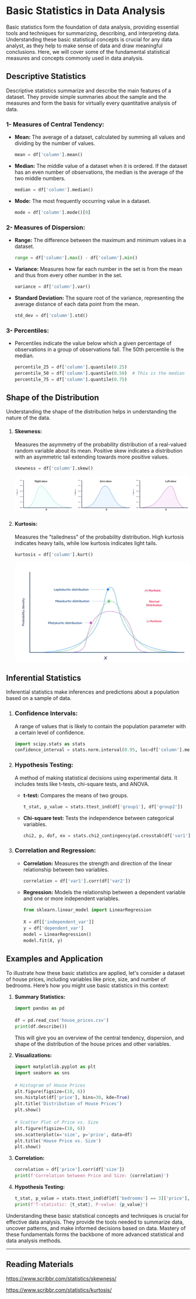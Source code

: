 # Basic Statistics in Data Analysis

Basic statistics form the foundation of data analysis, providing essential tools and techniques for summarizing, describing, and interpreting data. Understanding these basic statistical concepts is crucial for any data analyst, as they help to make sense of data and draw meaningful conclusions. Here, we will cover some of the fundamental statistical measures and concepts commonly used in data analysis.

## Descriptive Statistics

Descriptive statistics summarize and describe the main features of a dataset. They provide simple summaries about the sample and the measures and form the basis for virtually every quantitative analysis of data.

### 1- Measures of Central Tendency:

- **Mean:** The average of a dataset, calculated by summing all values and dividing by the number of values.
  
  ```python
  mean = df['column'].mean()
  ```
- **Median:** The middle value of a dataset when it is ordered. If the dataset has an even number of observations, the median is the average of the two middle numbers.
  ```python
  median = df['column'].median()
  ```
- **Mode:** The most frequently occurring value in a dataset.
  ```python
  mode = df['column'].mode()[0]
  ```

### 2- Measures of Dispersion:

- **Range:** The difference between the maximum and minimum values in a dataset.
  
  ```python
  range = df['column'].max() - df['column'].min()
  ```
- **Variance:** Measures how far each number in the set is from the mean and thus from every other number in the set.
  ```python
  variance = df['column'].var()
  ```
- **Standard Deviation:** The square root of the variance, representing the average distance of each data point from the mean.
  ```python
  std_dev = df['column'].std()
  ```

### 3- Percentiles:

- Percentiles indicate the value below which a given percentage of observations in a group of observations fall. The 50th percentile is the median.
  ```python
  percentile_25 = df['column'].quantile(0.25)
  percentile_50 = df['column'].quantile(0.50)  # This is the median
  percentile_75 = df['column'].quantile(0.75)
  ```

## Shape of the Distribution

Understanding the shape of the distribution helps in understanding the nature of the data.

1. #### Skewness:
    Measures the asymmetry of the probability distribution of a real-valued random variable about its mean. Positive skew indicates a distribution with an asymmetric tail extending towards more positive values.

    ```python
    skewness = df['column'].skew()
    ```
    <img src="./../_assets/Skewness-of-a-distribution.png">

2. #### Kurtosis:

    Measures the "tailedness" of the probability distribution. High kurtosis indicates heavy tails, while low kurtosis indicates light tails.
    
    ```python
    kurtosis = df['column'].kurt()
    ```
    <img src="./../_assets/The-difference-between-skewness-and-kurtosis.png">

## Inferential Statistics

Inferential statistics make inferences and predictions about a population based on a sample of data.

1. ### Confidence Intervals:
    A range of values that is likely to contain the population parameter with a certain level of confidence.
   ```python
   import scipy.stats as stats
   confidence_interval = stats.norm.interval(0.95, loc=df['column'].mean(), scale=df['column'].std())
   ```

2. ### Hypothesis Testing:
    A method of making statistical decisions using experimental data. It includes tests like t-tests, chi-square tests, and ANOVA.
   - **t-test:** Compares the means of two groups.
     ```python
     t_stat, p_value = stats.ttest_ind(df['group1'], df['group2'])
     ```
   - **Chi-square test:** Tests the independence between categorical variables.
     ```python
     chi2, p, dof, ex = stats.chi2_contingency(pd.crosstab(df['var1'], df['var2']))
     ```

3. ### Correlation and Regression:
   - **Correlation:** Measures the strength and direction of the linear relationship between two variables.
     ```python
     correlation = df['var1'].corr(df['var2'])
     ```
   - **Regression:** Models the relationship between a dependent variable and one or more independent variables.
     ```python
     from sklearn.linear_model import LinearRegression
     
     X = df[['independent_var']]
     y = df['dependent_var']
     model = LinearRegression()
     model.fit(X, y)
     ```

## Examples and Application

To illustrate how these basic statistics are applied, let's consider a dataset of house prices, including variables like price, size, and number of bedrooms. Here’s how you might use basic statistics in this context:

1. **Summary Statistics:**
   ```python
   import pandas as pd
   
   df = pd.read_csv('house_prices.csv')
   print(df.describe())
   ```

   This will give you an overview of the central tendency, dispersion, and shape of the distribution of the house prices and other variables.

2. **Visualizations:**
   ```python
   import matplotlib.pyplot as plt
   import seaborn as sns
   
   # Histogram of House Prices
   plt.figure(figsize=(10, 6))
   sns.histplot(df['price'], bins=30, kde=True)
   plt.title('Distribution of House Prices')
   plt.show()
   
   # Scatter Plot of Price vs. Size
   plt.figure(figsize=(10, 6))
   sns.scatterplot(x='size', y='price', data=df)
   plt.title('House Price vs. Size')
   plt.show()
   ```

3. **Correlation:**
   ```python
   correlation = df['price'].corr(df['size'])
   print(f'Correlation between Price and Size: {correlation}')
   ```

4. **Hypothesis Testing:**
   ```python
   t_stat, p_value = stats.ttest_ind(df[df['bedrooms'] == 3]['price'], df[df['bedrooms'] == 4]['price'])
   print(f'T-statistic: {t_stat}, P-value: {p_value}')
   ```

Understanding these basic statistical concepts and techniques is crucial for effective data analysis. They provide the tools needed to summarize data, uncover patterns, and make informed decisions based on data. Mastery of these fundamentals forms the backbone of more advanced statistical and data analysis methods.

---

## Reading Materials

https://www.scribbr.com/statistics/skewness/

https://www.scribbr.com/statistics/kurtosis/